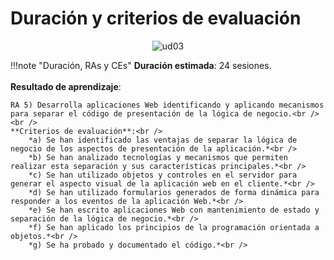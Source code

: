 # Duración y criterios de evaluación

<div style="text-align: center;"><img src="../../img/ud03/cover03.png" alt="ud03" style="max-width: 30%;" /></div>

!!!note "Duración, RAs y CEs"
 	**Duración estimada**: 24 sesiones.<br /><br />
 	**Resultado de aprendizaje**:<br />

 	RA 5) Desarrolla aplicaciones Web identificando y aplicando mecanismos para separar el código de presentación de la lógica de negocio.<br /><br />
 	**Criterios de evaluación**:<br />
 	 	*a) Se han identificado las ventajas de separar la lógica de negocio de los aspectos de presentación de la aplicación.*<br />
 	 	*b) Se han analizado tecnologías y mecanismos que permiten realizar esta separación y sus características principales.*<br />
 	 	*c) Se han utilizado objetos y controles en el servidor para generar el aspecto visual de la aplicación web en el cliente.*<br />
 	 	*d) Se han utilizado formularios generados de forma dinámica para responder a los eventos de la aplicación Web.*<br />
 	 	*e) Se han escrito aplicaciones Web con mantenimiento de estado y separación de la lógica de negocio.*<br />
 	 	*f) Se han aplicado los principios de la programación orientada a objetos.*<br />
 	 	*g) Se ha probado y documentado el código.*<br />

